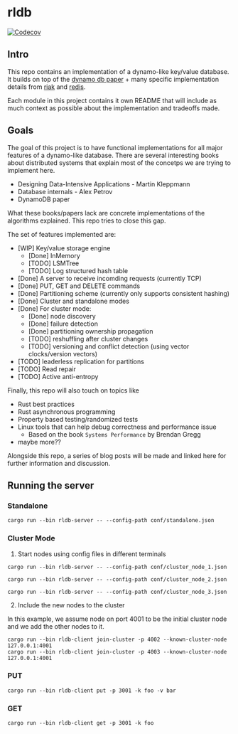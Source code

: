 # rldb
[![Codecov](https://codecov.io/github/rcmgleite/rldb/coverage.svg?branch=master)](https://codecov.io/gh/rcmgleite/rldb)

## Intro
This repo contains an implementation of a dynamo-like key/value database.
It builds on top of the [dynamo db paper](https://www.allthingsdistributed.com/files/amazon-dynamo-sosp2007.pdf) + many specific implementation details from [riak](https://docs.riak.com/riak/kv/2.2.3/setup/planning/backend/bitcask/index.html#bitcask-implementation-details) and [redis](https://github.com/redis/redis).

Each module in this project contains it own README that will include as much context as possible about the implementation and tradeoffs made.

## Goals
The goal of this project is to have functional implementations for all major features of a dynamo-like database.
There are several interesting books about distributed systems that explain most of the concetps we are trying to implement here.
 - Designing Data-Intensive Applications - Martin Kleppmann
 - Database internals - Alex Petrov
 - DynamoDB paper

What these books/papers lack are concrete implementations of the algorithms explained. This repo tries to close this gap.

The set of features implemented are:

- [WIP] Key/value storage engine 
   - [Done] InMemory
   - [TODO] LSMTree
   - [TODO] Log structured hash table
- [Done] A server to receive incomding requests (currently TCP)
- [Done] PUT, GET and DELETE commands
- [Done] Partitioning scheme (currently only supports consistent hashing)
- [Done] Cluster and standalone modes
- [Done] For cluster mode:
   - [Done] node discovery
   - [Done] failure detection
   - [Done] partitioning ownership propagation
   - [TODO] reshuffling after cluster changes
   - [TODO] versioning and conflict detection (using vector clocks/version vectors)
- [TODO] leaderless replication for partitions
- [TODO] Read repair
- [TODO] Active anti-entropy

Finally, this repo will also touch on topics like
- Rust best practices
- Rust asynchronous programming
- Property based testing/randomized tests
- Linux tools that can help debug correctness and performance issue
  - Based on the book `Systems Performance` by Brendan Gregg
- maybe more??

Alongside this repo, a series of blog posts will be made and linked here for further information and discussion.

## Running the server

### Standalone
```
cargo run --bin rldb-server -- --config-path conf/standalone.json
```

### Cluster Mode


1. Start nodes using config files in different terminals
```
cargo run --bin rldb-server -- --config-path conf/cluster_node_1.json
```
```
cargo run --bin rldb-server -- --config-path conf/cluster_node_2.json
```
```
cargo run --bin rldb-server -- --config-path conf/cluster_node_3.json
```

2. Include the new nodes to the cluster

In this example, we assume node on port 4001 to be the initial cluster node and we add the other nodes to it.

```
cargo run --bin rldb-client join-cluster -p 4002 --known-cluster-node 127.0.0.1:4001
cargo run --bin rldb-client join-cluster -p 4003 --known-cluster-node 127.0.0.1:4001
```

### PUT
```
cargo run --bin rldb-client put -p 3001 -k foo -v bar
```

### GET
```
cargo run --bin rldb-client get -p 3001 -k foo
```

